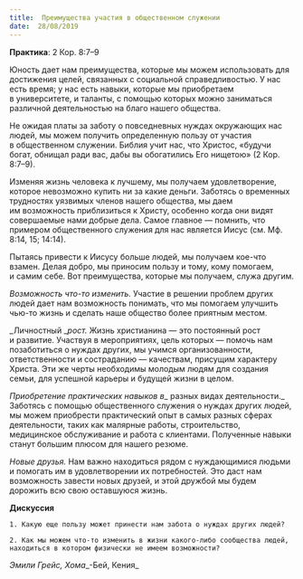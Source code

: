 ```yaml
---
title:  Преимущества участия в общественном служении
date:  28/08/2019
---
```


**Практика**: 2 Кор. 8:7–9

Юность дает нам преимущества, которые мы можем использовать для достижения целей, связанных с социальной справедливостью. У нас есть время; у нас есть навыки, которые мы приобретаем в университете, и таланты, с помощью которых можно заниматься различной деятельностью на благо нашего общества.

Не ожидая платы за заботу о повседневных нуждах окружающих нас людей, мы можем получить определенную пользу от участия в общественном служении. Библия учит нас, что Христос, «будучи богат, обнищал ради вас, дабы вы обогатились Его нищетою» (2 Кор. 8:7–9).

Изменяя жизнь человека к лучшему, мы получаем удовлетворение, которое невозможно купить ни за какие деньги. Заботясь о временных трудностях уязвимых членов нашего общества, мы даем им возможность приблизиться к Христу, особенно когда они видят совершаемые нами добрые дела. Самое главное — помнить, что примером общественного служения для нас является Иисус (см. Мф. 8:14, 15; 14:14).

Пытаясь привести к Иисусу больше людей, мы получаем кое-что взамен. Делая добро, мы приносим пользу и тому, кому помогаем, и самим себе. Вот преимущества, которые мы получаем, служа другим.

_Возможность что-то изменить._ Участие в решении проблем других людей дает нам возможность понимать, что мы помогаем улучшить чью-то жизнь и сделать наше общество более приятным местом.

_Личностный __рост._ Жизнь христианина — это постоянный рост и развитие. Участвуя в мероприятиях, цель которых — помочь нам позаботиться о нуждах других, мы учимся организованности, ответственности и состраданию — качествам, присущим характеру Христа. Эти же черты необходимы молодым людям для создания семьи, для успешной карьеры и будущей жизни в целом.

_Приобретение практических навыков в__ разных видах деятельности._ Заботясь с помощью общественного служения о нуждах других людей, мы можем приобрести практический опыт в самых разных сферах деятельности, таких как малярные работы, строительство, медицинское обслуживание и работа с клиентами. Полученные навыки станут большим плюсом для нашего резюме.

_Новые друзья._ Нам важно находиться рядом с нуждающимися людьми и помогать им в удовлетворении их потребностей. Это даст нам возможность завести новых друзей, и этой дружбой мы будем дорожить всю свою оставшуюся жизнь.

**Дискуссия**

`1.	Какую еще пользу может принести нам забота о нуждах других людей?`

`2.	Как мы можем что-то изменить в жизни какого-либо сообщества людей, находиться в котором физически не имеем возможности?`

_Эмили Грейс, Хома__-Бей, Кения_